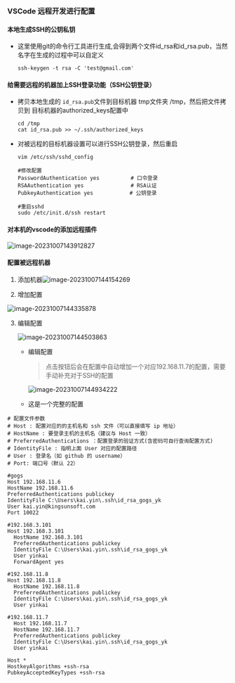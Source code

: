 ### VSCode 远程开发进行配置

#### 本地生成SSH的公钥私钥
+ 这里使用git的命令行工具进行生成,会得到两个文件id_rsa和id_rsa.pub，当然名字在生成的过程中可以自定义

  ```shell
  ssh-keygen -t rsa -C 'test@gmail.com'
  ```

#### 给需要远程的机器加上SSH登录功能（SSH公钥登录）

+ 拷贝本地生成的 `id_rsa.pub`文件到目标机器 tmp文件夹 /tmp，然后把文件拷贝到 目标机器的authorized_keys配置中

  ```shell
  cd /tmp
  cat id_rsa.pub >> ~/.ssh/authorized_keys
  ```

+ 对被远程的目标机器设置可以进行SSH公钥登录，然后重启

  ```shell
  vim /etc/ssh/sshd_config
  
  #修改配置
  PasswordAuthentication yes　　　　　　# 口令登录
  RSAAuthentication yes　　　　　　　　　# RSA认证
  PubkeyAuthentication yes　　　　　　　# 公钥登录 
  
  #重启sshd
  sudo /etc/init.d/ssh restart
  ```

#### 对本机的vscode的添加远程插件

![image-20231007143912827](G:\source\mygithub\ToolInstall\vscode远程开发配置\assets\image-20231007143912827-1696660766472-1.png)

#### 配置被远程机器

1. 添加机器![image-20231007144154269](G:\source\mygithub\ToolInstall\vscode远程开发配置\assets\image-20231007144154269.png)

2. 增加配置

![image-20231007144335878](G:\source\mygithub\ToolInstall\vscode远程开发配置\assets\image-20231007144335878.png)

3. 编辑配置

   ![image-20231007144503863](G:\source\mygithub\ToolInstall\vscode远程开发配置\assets\image-20231007144503863.png)

   

   + 编辑配置

     > 点击按钮后会在配置中自动增加一个对应192.168.11.7的配置，需要手动补充对于SSH的配置

     ![image-20231007144934222](G:\source\mygithub\ToolInstall\vscode远程开发配置\assets\image-20231007144934222.png)

	+ 这是一个完整的配置
```shell
# 配置文件参数
# Host : 配置对应的的主机名和 ssh 文件（可以直接填写 ip 地址）
# HostName : 要登录主机的主机名（建议与 Host 一致）
# PreferredAuthentications ：配置登录的验证方式(含密码可自行查询配置方式)
# IdentityFile : 指明上面 User 对应的配置路径
# User : 登录名（如 github 的 username）
# Port: 端口号（默认 22）

#gogs
Host 192.168.11.6
HostName 192.168.11.6
PreferredAuthentications publickey
IdentityFile C:\Users\kai.yin\.ssh\id_rsa_gogs_yk
User kai.yin@kingsunsoft.com
Port 10022

#192.168.3.101
Host 192.168.3.101
  HostName 192.168.3.101
  PreferredAuthentications publickey
  IdentityFile C:\Users\kai.yin\.ssh\id_rsa_gogs_yk
  User yinkai
  ForwardAgent yes

#192.168.11.8
Host 192.168.11.8
  HostName 192.168.11.8
  PreferredAuthentications publickey
  IdentityFile C:\Users\kai.yin\.ssh\id_rsa_gogs_yk
  User yinkai

#192.168.11.7
  Host 192.168.11.7
  HostName 192.168.11.7
  PreferredAuthentications publickey
  IdentityFile C:\Users\kai.yin\.ssh\id_rsa_gogs_yk
  User yinkai

Host *
HostkeyAlgorithms +ssh-rsa
PubkeyAcceptedKeyTypes +ssh-rsa
```

